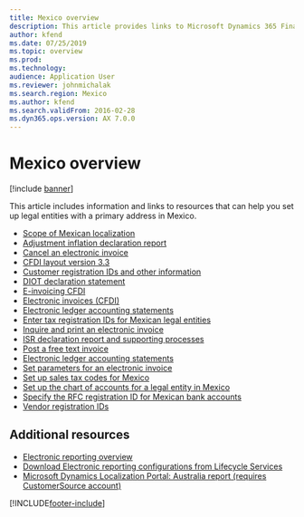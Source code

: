 ```yaml
---
title: Mexico overview
description: This article provides links to Microsoft Dynamics 365 Finance documentation resources for Mexico.
author: kfend
ms.date: 07/25/2019
ms.topic: overview
ms.prod: 
ms.technology: 
audience: Application User
ms.reviewer: johnmichalak
ms.search.region: Mexico
ms.author: kfend
ms.search.validFrom: 2016-02-28
ms.dyn365.ops.version: AX 7.0.0
---
```


# Mexico overview

[!include [banner](../../includes/banner.md)]

This article includes information and links to resources that can help you set up legal entities with a primary address in Mexico. 


- [Scope of Mexican localization](latam-mex-scope.md)
- [Adjustment inflation declaration report](latam-mex-adjustment-inflation-declaration-report.md)
- [Cancel an electronic invoice](mx-00010-cancel-electronic-invoice.md)
- [CFDI layout version 3.3](latam-mex-cfdi-3-3.md)
- [Customer registration IDs and other information](mx-00007-customer-registration-ids-other-information.md)
- [DIOT declaration statement](latam-mex-diot-declaration-statement.md)
- [E-invoicing CFDI](mx-00010-e-invoicing-cfdi.md)
- [Electronic invoices (CFDI)](latam-mex-CFDI-electronic-invoices.md)
- [Electronic ledger accounting statements](latam-mex-electronic-ledger-accounting-statements.md)
- [Enter tax registration IDs for Mexican legal entities](mx-00010-enter-tax-registration-ids-mexican-legal-entities.md)
- [Inquire and print an electronic invoice](mx-00010-inquire-print-electronic-invoice.md)
- [ISR declaration report and supporting processes](latam-mex-isr-declaration-report-supporting-processes.md)
- [Post a free text invoice](mx-00010-post-free-text-invoice.md)
- [Electronic ledger accounting statements](latam-mex-electronic-ledger-accounting-statements.md)
- [Set parameters for an electronic invoice](mx-00010-set-parameters-electronic-invoice.md)
- [Set up sales tax codes for Mexico](mx-00006-sales-tax-code.md)
- [Set up the chart of accounts for a legal entity in Mexico](mx-00020-chart-accounts-legal-entity-mexico.md)
- [Specify the RFC registration ID for Mexican bank accounts](mx-00020-specify-rfc-registration-id-mexican-bank-accounts.md)
- [Vendor registration IDs](mx-00008-vendor-registration-ids.md)

## Additional resources

- [Electronic reporting overview](../../../fin-ops-core/dev-itpro/analytics/general-electronic-reporting.md)
- [Download Electronic reporting configurations from Lifecycle Services](../../../fin-ops-core/dev-itpro/analytics/download-electronic-reporting-configuration-lcs.md)
- [Microsoft Dynamics Localization Portal: Australia report (requires CustomerSource account)](https://mbs.microsoft.com/files/customer/AX/Support/supportnews/mexico.html)


[!INCLUDE[footer-include](../../../includes/footer-banner.md)]
